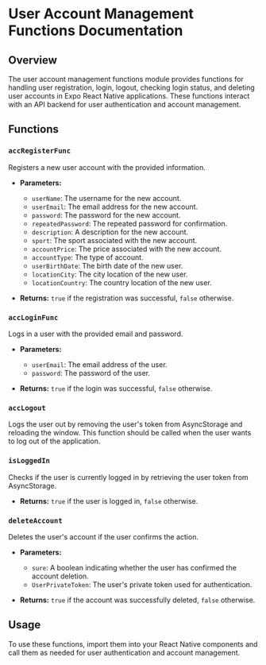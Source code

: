 # User Account Management Functions Documentation

## Overview

The user account management functions module provides functions for handling user registration, login, logout, checking login status, and deleting user accounts in Expo React Native applications. These functions interact with an API backend for user authentication and account management.

## Functions

### `accRegisterFunc`

Registers a new user account with the provided information.

- **Parameters:**
  - `userName`: The username for the new account.
  - `userEmail`: The email address for the new account.
  - `password`: The password for the new account.
  - `repeatedPassword`: The repeated password for confirmation.
  - `description`: A description for the new account.
  - `sport`: The sport associated with the new account.
  - `accountPrice`: The price associated with the new account.
  - `accountType`: The type of account.
  - `userBirthDate`: The birth date of the new user.
  - `locationCity`: The city location of the new user.
  - `locationCountry`: The country location of the new user.

- **Returns:** `true` if the registration was successful, `false` otherwise.

### `accLoginFunc`

Logs in a user with the provided email and password.

- **Parameters:**
  - `userEmail`: The email address of the user.
  - `password`: The password of the user.

- **Returns:** `true` if the login was successful, `false` otherwise.

### `accLogout`

Logs the user out by removing the user's token from AsyncStorage and reloading the window. This function should be called when the user wants to log out of the application.

### `isLoggedIn`

Checks if the user is currently logged in by retrieving the user token from AsyncStorage.

- **Returns:** `true` if the user is logged in, `false` otherwise.

### `deleteAccount`

Deletes the user's account if the user confirms the action.

- **Parameters:**
  - `sure`: A boolean indicating whether the user has confirmed the account deletion.
  - `UserPrivateToken`: The user's private token used for authentication.

- **Returns:** `true` if the account was successfully deleted, `false` otherwise.

## Usage

To use these functions, import them into your React Native components and call them as needed for user authentication and account management.